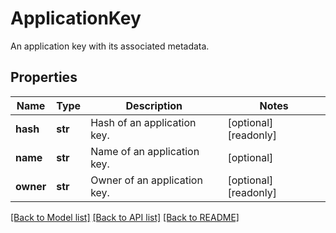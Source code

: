 # ApplicationKey

An application key with its associated metadata.

## Properties
Name | Type | Description | Notes
------------ | ------------- | ------------- | -------------
**hash** | **str** | Hash of an application key. | [optional] [readonly] 
**name** | **str** | Name of an application key. | [optional] 
**owner** | **str** | Owner of an application key. | [optional] [readonly] 

[[Back to Model list]](README.md#documentation-for-models) [[Back to API list]](README.md#documentation-for-api-endpoints) [[Back to README]](README.md)


